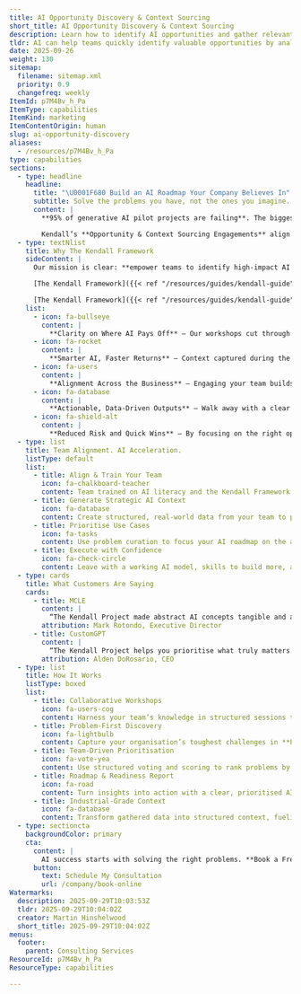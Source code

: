 ```yaml
---
title: AI Opportunity Discovery & Context Sourcing
short_title: AI Opportunity Discovery & Context Sourcing
description: Learn how to identify AI opportunities and gather relevant context to drive effective, data-informed decision-making in projects and business strategies.
tldr: AI can help teams quickly identify valuable opportunities by analyzing data and user feedback. Involving stakeholders early and using real-world context leads to better solutions and faster alignment. Development managers should encourage cross-functional collaboration and leverage AI tools to prioritize and validate ideas efficiently.
date: 2025-09-26
weight: 130
sitemap:
  filename: sitemap.xml
  priority: 0.9
  changefreq: weekly
ItemId: p7M4Bv_h_Pa
ItemType: capabilities
ItemKind: marketing
ItemContentOrigin: human
slug: ai-opportunity-discovery
aliases:
  - /resources/p7M4Bv_h_Pa
type: capabilities
sections:
  - type: headline
    headline:
      title: "\U0001F680 Build an AI Roadmap Your Company Believes In"
      subtitle: Solve the problems you have, not the ones you imagine.
      content: |
        **95% of generative AI pilot projects are failing**. The biggest reason? Teams jump to technology without first solving real problems.  

        Kendall’s **Opportunity & Context Sourcing Engagements** align leaders and teams around high-impact problems, capturing structured context that fuels smarter AI adoption and measurable ROI.
  - type: textNlist
    title: Why The Kendall Framework
    sideContent: |
      Our mission is clear: **empower teams to identify high-impact AI opportunities and build the skills to manage AI operations**.  

      [The Kendall Framework]({{< ref "/resources/guides/kendall-guide" >}}) combines collaboration, prioritisation, and structured context building methods (like Problem Curation and Context 360°). This creates a clear, repeatable path to AI value.

      [The Kendall Framework]({{< ref "/resources/guides/kendall-guide" >}}) matters because it gives organisations a disciplined, problem-first way to adopt AI that avoids chasing trends and wasted investment. By focusing on real problems, clear context, and measurable outcomes, it ensures AI efforts stay aligned with business goals. Defined roles provide accountability, structured artefacts and events create transparency, and regular inspection fosters continuous learning. The result is AI adoption that is purposeful, trustworthy, and delivers sustained value.
    list:
      - icon: fa-bullseye
        content: |
          **Clarity on Where AI Pays Off** – Our workshops cut through noise to reveal the highest-impact problems, so you invest in what matters.
      - icon: fa-rocket
        content: |
          **Smarter AI, Faster Returns** – Context captured during the process becomes fuel for better, more accurate AI performance.
      - icon: fa-users
        content: |
          **Alignment Across the Business** – Engaging your team builds buy-in and confidence, reducing resistance and speeding adoption.
      - icon: fa-database
        content: |
          **Actionable, Data-Driven Outputs** – Walk away with a clear roadmap and structured data you can use immediately to guide decisions.
      - icon: fa-shield-alt
        content: |
          **Reduced Risk and Quick Wins** – By focusing on the right opportunities first, you save time, avoid missteps, and see results sooner.
  - type: list
    title: Team Alignment. AI Acceleration.
    listType: default
    list:
      - title: Align & Train Your Team
        icon: fa-chalkboard-teacher
        content: Team trained on AI literacy and the Kendall Framework.
      - title: Generate Strategic AI Context
        icon: fa-database
        content: Create structured, real-world data from your team to power AI performance.
      - title: Prioritise Use Cases
        icon: fa-tasks
        content: Use problem curation to focus your AI roadmap on the areas where it will matter most.
      - title: Execute with Confidence
        icon: fa-check-circle
        content: Leave with a working AI model, skills to build more, and a roadmap tailored to your goals.
  - type: cards
    title: What Customers Are Saying
    cards:
      - title: MCLE
        content: |
          “The Kendall Project made abstract AI concepts tangible and actionable. We walked away with a clear direction, a more empowered team, and a practical framework for leveraging AI in our work. It was a smart investment, worth every penny.”
        attribution: Mark Rotondo, Executive Director
      - title: CustomGPT
        content: |
          “The Kendall Project helps you prioritise what truly matters. Engaging the team from the start uncovered shared challenges, aligned priorities, and enabled solutions with immediate support.”
        attribution: Alden DoRosario, CEO
  - type: list
    title: How It Works
    listType: boxed
    list:
      - title: Collaborative Workshops
        icon: fa-users-cog
        content: Harness your team’s knowledge in structured sessions that surface real challenges, foster alignment, and spark actionable AI opportunities.
      - title: Problem-First Discovery
        icon: fa-lightbulb
        content: Capture your organisation’s toughest challenges in **Problem Context Blocks**, turning pain points into AI-ready opportunities.
      - title: Team-Driven Prioritisation
        icon: fa-vote-yea
        content: Use structured voting and scoring to rank problems by impact, building consensus and focusing energy on what matters most.
      - title: Roadmap & Readiness Report
        icon: fa-road
        content: Turn insights into action with a clear, prioritised AI roadmap and readiness assessments tailored to your organisation.
      - title: Industrial-Grade Context
        icon: fa-database
        content: Transform gathered data into structured context, fueling smarter AI systems and future-ready decisions.
  - type: sectioncta
    backgroundColor: primary
    cta:
      content: |
        AI success starts with solving the right problems. **Book a Free Consultation with Martin Hinshelwood today** to explore how quarterly or half-yearly sourcing events can set your organisation on the path to sustainable AI adoption.
      button:
        text: Schedule My Consultation
        url: /company/book-online
Watermarks:
  description: 2025-09-29T10:03:53Z
  tldr: 2025-09-29T10:04:02Z
  creator: Martin Hinshelwood
  short_title: 2025-09-29T10:04:02Z
menus:
  footer:
    parent: Consulting Services
ResourceId: p7M4Bv_h_Pa
ResourceType: capabilities

---
```


